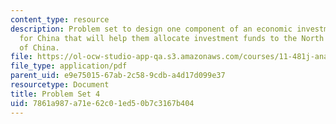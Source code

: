 ```yaml
---
content_type: resource
description: Problem set to design one component of an economic investment program
  for China that will help them allocate investment funds to the North and/or South
  of China.
file: https://ol-ocw-studio-app-qa.s3.amazonaws.com/courses/11-481j-analyzing-and-accounting-for-regional-economic-growth-spring-2009/7861a987a71e62c01ed50b7c3167b404_MIT11_481Js09_pset04.pdf
file_type: application/pdf
parent_uid: e9e75015-67ab-2c58-9cdb-a4d17d099e37
resourcetype: Document
title: Problem Set 4
uid: 7861a987-a71e-62c0-1ed5-0b7c3167b404
---
```

